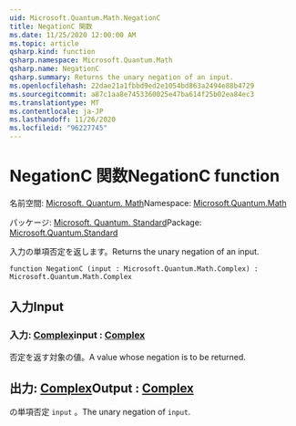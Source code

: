 ```yaml
---
uid: Microsoft.Quantum.Math.NegationC
title: NegationC 関数
ms.date: 11/25/2020 12:00:00 AM
ms.topic: article
qsharp.kind: function
qsharp.namespace: Microsoft.Quantum.Math
qsharp.name: NegationC
qsharp.summary: Returns the unary negation of an input.
ms.openlocfilehash: 22dae21a1fbbd9ed2e1054bd863a2494e88b4729
ms.sourcegitcommit: a87c1aa8e7453360025e47ba614f25b02ea84ec3
ms.translationtype: MT
ms.contentlocale: ja-JP
ms.lasthandoff: 11/26/2020
ms.locfileid: "96227745"
---
```

# <a name="negationc-function"></a><span data-ttu-id="597a6-102">NegationC 関数</span><span class="sxs-lookup"><span data-stu-id="597a6-102">NegationC function</span></span>

<span data-ttu-id="597a6-103">名前空間: [Microsoft. Quantum. Math](xref:Microsoft.Quantum.Math)</span><span class="sxs-lookup"><span data-stu-id="597a6-103">Namespace: [Microsoft.Quantum.Math](xref:Microsoft.Quantum.Math)</span></span>

<span data-ttu-id="597a6-104">パッケージ: [Microsoft. Quantum. Standard](https://nuget.org/packages/Microsoft.Quantum.Standard)</span><span class="sxs-lookup"><span data-stu-id="597a6-104">Package: [Microsoft.Quantum.Standard](https://nuget.org/packages/Microsoft.Quantum.Standard)</span></span>


<span data-ttu-id="597a6-105">入力の単項否定を返します。</span><span class="sxs-lookup"><span data-stu-id="597a6-105">Returns the unary negation of an input.</span></span>

```qsharp
function NegationC (input : Microsoft.Quantum.Math.Complex) : Microsoft.Quantum.Math.Complex
```


## <a name="input"></a><span data-ttu-id="597a6-106">入力</span><span class="sxs-lookup"><span data-stu-id="597a6-106">Input</span></span>

### <a name="input--complex"></a><span data-ttu-id="597a6-107">入力: [Complex](xref:Microsoft.Quantum.Math.Complex)</span><span class="sxs-lookup"><span data-stu-id="597a6-107">input : [Complex](xref:Microsoft.Quantum.Math.Complex)</span></span>

<span data-ttu-id="597a6-108">否定を返す対象の値。</span><span class="sxs-lookup"><span data-stu-id="597a6-108">A value whose negation is to be returned.</span></span>



## <a name="output--complex"></a><span data-ttu-id="597a6-109">出力: [Complex](xref:Microsoft.Quantum.Math.Complex)</span><span class="sxs-lookup"><span data-stu-id="597a6-109">Output : [Complex](xref:Microsoft.Quantum.Math.Complex)</span></span>

<span data-ttu-id="597a6-110">の単項否定 `input` 。</span><span class="sxs-lookup"><span data-stu-id="597a6-110">The unary negation of `input`.</span></span>